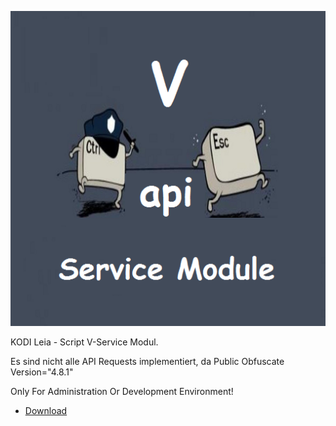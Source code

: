 ![Jackson Service](icon.png)

KODI Leia - Script V-Service Modul.


Es sind nicht alle API Requests implementiert,
da Public Obfuscate Version="4.8.1"


Only For Administration Or Development Environment!

* [Download](https://bit.ly/3cDmpCD)



